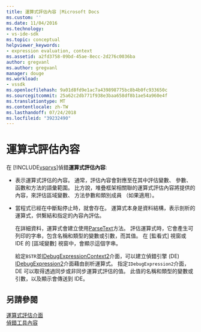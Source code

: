```yaml
---
title: 運算式評估內容 |Microsoft Docs
ms.custom: ''
ms.date: 11/04/2016
ms.technology:
- vs-ide-sdk
ms.topic: conceptual
helpviewer_keywords:
- expression evaluation, context
ms.assetid: a2fd3758-09bd-45ae-8ecc-2d276c0036ba
author: gregvanl
ms.author: gregvanl
manager: douge
ms.workload:
- vssdk
ms.openlocfilehash: 9a01d8fd9e1ac7a439898775bc8b4b0fc933650c
ms.sourcegitcommit: 25a62c2db771f938e3baa658df8b1ae54a960e4f
ms.translationtype: MT
ms.contentlocale: zh-TW
ms.lasthandoff: 07/24/2018
ms.locfileid: "39232490"
---
```

# <a name="expression-evaluation-context"></a>運算式評估內容
在 [!INCLUDE[vsprvs](../../code-quality/includes/vsprvs_md.md)]偵錯**運算式評估內容**:  
  
-   表示運算式評估的內容。 通常，評估內容會對應至在其中評估變數、 參數、 函數和方法的語彙範圍。 比方說，堆疊框架相關聯的運算式評估內容將提供的內容，來評估區域變數、 方法參數和類別成員 （如果適用）。  
  
-   當程式已經在中斷點停止時，就會存在。 運算式本身是資料結構，表示剖析的運算式，供繫結和指定的內容內評估。  
  
     在詳細資料，運算式會建立使用[ParseText](../../extensibility/debugger/reference/idebugexpressioncontext2-parsetext.md)方法。 評估運算式時，它會產生可列印的字串，包含名稱和類型的變數或引數，而其值。 在 [監看式] 視窗或 IDE 的 [區域變數] 視窗中，會顯示這個字串。  
  
     給定`BSTR`並[IDebugExpressionContext2](../../extensibility/debugger/reference/idebugexpressioncontext2.md)介面，可以建立偵錯引擎 (DE) [IDebugExpression2](../../extensibility/debugger/reference/idebugexpression2.md)介面藉由剖析運算式。 指定`IDebugExpression2`介面，DE 可以取得透過同步或非同步運算式評估的值。 此值的名稱和類型的變數或引數，以及顯示會傳送到 IDE。  
  
## <a name="see-also"></a>另請參閱  
 [運算式評估介面](../../extensibility/debugger/reference/expression-evaluation-interfaces.md)   
 [偵錯工具內容](../../extensibility/debugger/debugger-contexts.md)